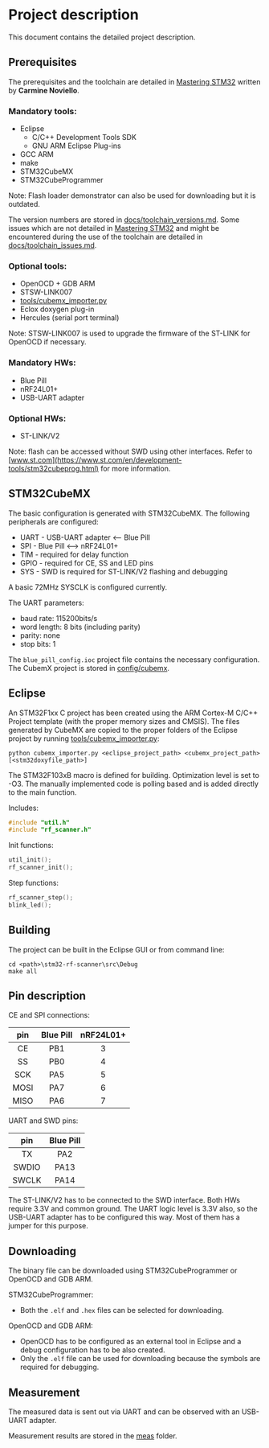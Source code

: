 # Project description

This document contains the detailed project description.

## Prerequisites

The prerequisites and the toolchain are detailed in [Mastering STM32](https://leanpub.com/mastering-stm32) written by **Carmine Noviello**.

### Mandatory tools:
- Eclipse
  - C/C++ Development Tools SDK
  - GNU ARM Eclipse Plug-ins
- GCC ARM
- make
- STM32CubeMX
- STM32CubeProgrammer

Note: Flash loader demonstrator can also be used for downloading but it is outdated.

The version numbers are stored in [docs/toolchain_versions.md](https://github.com/gemesa/2-4ghz-rf-scanner/blob/master/docs/toolchain_versions.md). Some issues which are not detailed in [Mastering STM32](https://leanpub.com/mastering-stm32) and might be encountered during the use of the toolchain are detailed in [docs/toolchain_issues.md](https://github.com/gemesa/2-4ghz-rf-scanner/blob/master/docs/toolchain_issues.md).

### Optional tools:
- OpenOCD + GDB ARM
- STSW-LINK007
- [tools/cubemx_importer.py](https://github.com/gemesa/2-4ghz-rf-scanner/blob/master/tools/cubemx_importer.py)
- Eclox doxygen plug-in
- Hercules (serial port terminal)

Note: STSW-LINK007 is used to upgrade the firmware of the ST-LINK for OpenOCD if necessary.

### Mandatory HWs:
- Blue Pill
- nRF24L01+
- USB-UART adapter

### Optional HWs:
- ST-LINK/V2

Note: flash can be accessed without SWD using other interfaces. Refer to [www.st.com](https://www.st.com/en/development-tools/stm32cubeprog.html) for more information.

## STM32CubeMX

The basic configuration is generated with STM32CubeMX. The following peripherals are configured:
- UART - USB-UART adapter <-- Blue Pill
- SPI  - Blue Pill <--> nRF24L01+
- TIM  - required for delay function
- GPIO - required for CE, SS and LED pins
- SYS  - SWD is required for ST-LINK/V2 flashing and debugging

A basic 72MHz SYSCLK is configured currently.

The UART parameters:
- baud rate: 		115200bits/s
- word length: 		8 bits (including parity)
- parity: 			none
- stop bits: 		1

The `blue_pill_config.ioc` project file contains the necessary configuration. The CubemX project is stored in [config/cubemx](https://github.com/gemesa/2-4ghz-rf-scanner/tree/master/config/cubemx).

## Eclipse

An STM32F1xx C project has been created using the ARM Cortex-M C/C++ Project template (with the proper memory sizes and CMSIS). The files generated by CubeMX are copied to the proper folders of the Eclipse project by running [tools/cubemx_importer.py](https://github.com/gemesa/2-4ghz-rf-scanner/blob/master/tools/cubemx_importer.py):

```
python cubemx_importer.py <eclipse_project_path> <cubemx_project_path> [<stm32doxyfile_path>]
```

The STM32F103xB macro is defined for building. Optimization level is set to -O3. The manually implemented code is polling based and is added directly to the main function.

Includes:
```c
#include "util.h"
#include "rf_scanner.h"
```

Init functions:
```c
util_init();
rf_scanner_init();
```

Step functions:
```c
rf_scanner_step();
blink_led();
```

## Building

The project can be built in the Eclipse GUI or from command line:

```
cd <path>\stm32-rf-scanner\src\Debug
make all
```

## Pin description

CE and SPI connections:

| pin   | Blue Pill | nRF24L01+ |
|:-----:|:---------:|:---------:|
| CE    | PB1       | 3         |
| SS    | PB0       | 4         |
| SCK   | PA5       | 5         |
| MOSI  | PA7       | 6         |
| MISO  | PA6       | 7         |

UART and SWD pins:

| pin   | Blue Pill |
|:-----:|:---------:|
| TX    | PA2       |
| SWDIO | PA13      |
| SWCLK | PA14      |

The ST-LINK/V2 has to be connected to the SWD interface. Both HWs require 3.3V and common ground. The UART logic level is 3.3V also, so the USB-UART adapter has to be configured this way. Most of them has a jumper for this purpose.

## Downloading

The binary file can be downloaded using STM32CubeProgrammer or OpenOCD and GDB ARM.

STM32CubeProgrammer:
- Both the `.elf` and `.hex` files can be selected for downloading.

OpenOCD and GDB ARM:
- OpenOCD has to be configured as an external tool in Eclipse and a debug configuration has to be also created.
- Only the `.elf` file can be used for downloading because the symbols are required for debugging.

## Measurement

The measured data is sent out via UART and can be observed with an USB-UART adapter.

Measurement results are stored in the [meas](https://github.com/gemesa/2-4ghz-rf-scanner/tree/master/meas) folder.
